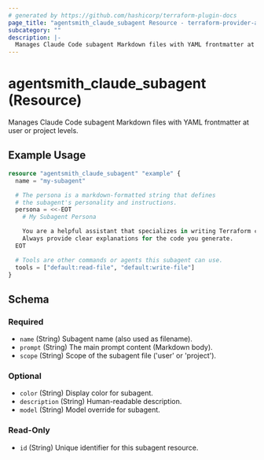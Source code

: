 ```yaml
---
# generated by https://github.com/hashicorp/terraform-plugin-docs
page_title: "agentsmith_claude_subagent Resource - terraform-provider-agentsmith"
subcategory: ""
description: |-
  Manages Claude Code subagent Markdown files with YAML frontmatter at user or project levels.
---
```


# agentsmith_claude_subagent (Resource)

Manages Claude Code subagent Markdown files with YAML frontmatter at user or project levels.

## Example Usage

```terraform
resource "agentsmith_claude_subagent" "example" {
  name = "my-subagent"

  # The persona is a markdown-formatted string that defines
  # the subagent's personality and instructions.
  persona = <<-EOT
    # My Subagent Persona

    You are a helpful assistant that specializes in writing Terraform code.
    Always provide clear explanations for the code you generate.
  EOT

  # Tools are other commands or agents this subagent can use.
  tools = ["default:read-file", "default:write-file"]
}
```

<!-- schema generated by tfplugindocs -->
## Schema

### Required

- `name` (String) Subagent name (also used as filename).
- `prompt` (String) The main prompt content (Markdown body).
- `scope` (String) Scope of the subagent file ('user' or 'project').

### Optional

- `color` (String) Display color for subagent.
- `description` (String) Human-readable description.
- `model` (String) Model override for subagent.

### Read-Only

- `id` (String) Unique identifier for this subagent resource.
